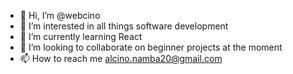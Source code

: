 - 👋 Hi, I’m @webcino
- 👀 I’m interested in all things software development
- 🌱 I’m currently learning React
- 💞️ I’m looking to collaborate on beginner projects at the moment
- 📫 How to reach me alcino.namba20@gmail.com

<!---
webcino/webcino is a ✨ special ✨ repository because its `README.md` (this file) appears on your GitHub profile.
You can click the Preview link to take a look at your changes.
--->
